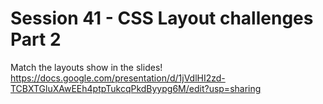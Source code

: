 # Session 41 - CSS Layout challenges Part 2

Match the layouts show in the slides! https://docs.google.com/presentation/d/1jVdlHI2zd-TCBXTGluXAwEEh4ptpTukcqPkdByypg6M/edit?usp=sharing